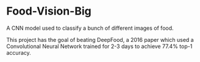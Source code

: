 # Food-Vision-Big
A CNN model used to classify a bunch of different images of food. 

This project has the goal of beating DeepFood, a 2016 paper which used a Convolutional Neural Network trained for 2-3 days to achieve 77.4% top-1 accuracy.
